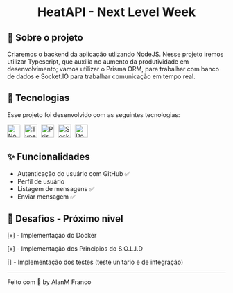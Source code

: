 <h1 align="center">
HeatAPI - Next Level Week
</h1>

## 🎉 Sobre o projeto
Criaremos o backend da aplicação utlizando NodeJS. Nesse projeto iremos utilizar Typescript, que auxilia no aumento da produtividade em desenvolvimento; vamos utilizar o Prisma ORM, para trabalhar com banco de dados e Socket.IO para trabalhar comunicação em tempo real.

## 🚀 Tecnologias

Esse projeto foi desenvolvido com as seguintes tecnologias:

<p>
<img alt="Node.js" src="https://cdn.svgporn.com/logos/nodejs-icon.svg" width="30" heigth="30" style="margin-right: 5px;" />
<img alt="TypeScript" src="https://cdn.svgporn.com/logos/typescript-icon.svg" width="30" heigth="30" style="margin-right: 5px;" />
<img alt="PrismaORM" src="https://cdn.svgporn.com/logos/prisma.svg" width="30" heigth="30" style="margin-right: 5px;" />
<img alt="Socket.io" src="https://cdn.svgporn.com/logos/socket.io.svg" width="30" heigth="30" style="margin-right: 5px;" />
<img alt="Docker" src="https://cdn.svgporn.com/logos/docker-icon.svg" width="30" heigth="30" style="margin-right: 5px;" />
</p>

## ✨ Funcionalidades

* Autenticação do usuário com GitHub ✅
* Perfil de usuário
* Listagem de mensagens ✅
* Enviar mensagem ✅

## 💫 Desafios - Próximo nivel

[x] - Implementação do Docker

[x] - Implementação dos Principios do S.O.L.I.D

[] - Implementação dos testes (teste unitario e de integração)

---

Feito com 💚 by AlanM Franco
